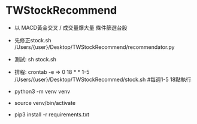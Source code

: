# TWStockRecommend

- 以 MACD黃金交叉 / 成交量爆大量 條件篩選台股

- 先修正stock.sh /Users/{user}/Desktop/TWStockRecommend/recommendator.py

- 測試: sh stock.sh

- 排程: crontab -e => 0 18 * * 1-5 /Users/{user}/Desktop/TWStockRecommed/stock.sh  #每週1-5 18點執行

- python3 -m venv venv

- source venv/bin/activate

- pip3 install -r requirements.txt 
